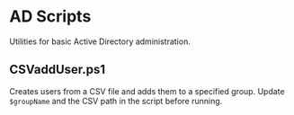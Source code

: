 # AD Scripts

Utilities for basic Active Directory administration.

## CSVaddUser.ps1
Creates users from a CSV file and adds them to a specified group. Update `$groupName` and the CSV path in the script before running.

